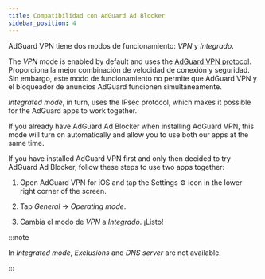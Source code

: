 ```yaml
---
title: Compatibilidad con AdGuard Ad Blocker
sidebar_position: 4
---
```


AdGuard VPN tiene dos modos de funcionamiento: *VPN* y *Integrado*.

The *VPN* mode is enabled by default and uses the [AdGuard VPN protocol](/general/adguard-vpn-protocol). Proporciona la mejor combinación de velocidad de conexión y seguridad. Sin embargo, este modo de funcionamiento no permite que AdGuard VPN y el bloqueador de anuncios AdGuard funcionen simultáneamente.

*Integrated mode*, in turn, uses the IPsec protocol, which makes it possible for the AdGuard apps to work together.

If you already have AdGuard Ad Blocker when installing AdGuard VPN, this mode will turn on automatically and allow you to use both our apps at the same time.

If you have installed AdGuard VPN first and only then decided to try AdGuard Ad Blocker, follow these steps to use two apps together:

1. Open AdGuard VPN for iOS and tap the Settings ⚙ icon in the lower right corner of the screen.

2. Tap *General* → *Operating mode*.

3. Cambia el modo de *VPN* a *Integrado*. ¡Listo!

:::note

In *Integrated mode*, *Exclusions* and *DNS server* are not available.

:::
